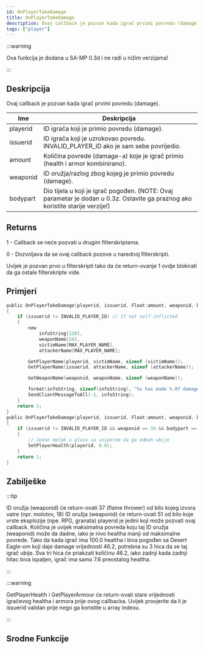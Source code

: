 ```yaml
---
id: OnPlayerTakeDamage
title: OnPlayerTakeDamage
description: Ovaj callback je pozvan kada igrač prvimi povredu (damage).
tags: ["player"]
---
```


:::warning

Ova funkcija je dodana u SA-MP 0.3d i ne radi u nižim verzijama!

:::

## Deskripcija

Ovaj callback je pozvan kada igrač prvimi povredu (damage).

| Ime      | Deskripcija                                                                                                                    |
| -------- | ------------------------------------------------------------------------------------------------------------------------------ |
| playerid | ID igrača koji je primio povredu (damage).                                                                                     |
| issuerid | ID igrača koji je uzrokovao povredu. INVALID_PLAYER_ID ako je sam sebe povrijedio.                                             |
| amount   | Količina povrede (damage-a) koje je igrač primio (health i armor kombinirano).                                                 |
| weaponid | ID oružja/razlog zbog kojeg je primio povredu (damage).                                                                        |
| bodypart | Dio tijela u koji je igrač pogođen. (NOTE: Ovaj parametar je dodan u 0.3z. Ostavite ga praznog ako koristite starije verzije!) |

## Returns

1 - Callback se neće pozvati u drugim filterskriptama.

0 - Dozvoljava da se ovaj callback pozove u narednoj filterskripti.

Uvijek je pozvan prvo u filterskripti tako da će return-ovanje 1 ovdje blokirati da ga ostale filterskripte vide.

## Primjeri

```c
public OnPlayerTakeDamage(playerid, issuerid, Float:amount, weaponid, bodypart)
{
    if (issuerid != INVALID_PLAYER_ID) // If not self-inflicted
    {
        new
            infoString[128],
            weaponName[24],
            victimName[MAX_PLAYER_NAME],
            attackerName[MAX_PLAYER_NAME];

        GetPlayerName(playerid, victimName, sizeof (victimName));
        GetPlayerName(issuerid, attackerName, sizeof (attackerName));

        GetWeaponName(weaponid, weaponName, sizeof (weaponName));

        format(infoString, sizeof(infoString), "%s has made %.0f damage to %s, weapon: %s, bodypart: %d", attackerName, amount, victimName, weaponName, bodypart);
        SendClientMessageToAll(-1, infoString);
    }
    return 1;
}
public OnPlayerTakeDamage(playerid, issuerid, Float:amount, weaponid, bodypart)
{
    if (issuerid != INVALID_PLAYER_ID && weaponid == 34 && bodypart == 9)
    {
        // Jedan metak u glavu sa sniperom da ga odmah ubije
        SetPlayerHealth(playerid, 0.0);
    }
    return 1;
}
```

## Zabilješke

:::tip

ID oružja (weaponid) će return-ovati 37 (flame thrower) od bilo kojeg izvora vatre (npr. molotov, 18) ID oružja (weaponid) će return-ovati 51 od bilo koje vrste eksplozije (npe. RPG, granata) playerid je jedini koji može pozvati ovaj callback. Količina je uvijek maksimalna povreda koju taj ID oružja (weaponid) može da dadne, iako je nivo healtha manji od maksimalne povrede. Tako da kada igrač ima 100.0 healtha i biva pogođen sa Desert Eagle-om koji daje damage vrijednosti 46.2, potrebna su 3 hica da se taj igrač ubije. Sva tri hica će priakzati količinu 46.2, iako zadnji kada zadnji hitac biva ispaljen, igrač ima samo 7.6 preostalog healtha.

:::

:::warning

GetPlayerHealth i GetPlayerArmour će return-ovati stare vrijednosti igračevog healtha i armora prije ovog callbacka. Uvijek provjerite da li je issuerid validan prije nego ga koristite u array indexu.

:::

## Srodne Funkcije
